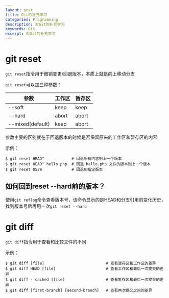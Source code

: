 ```yaml
---
layout: post
title: Git的补充学习
categories: Programming
description: 对Git的补充学习
keywords: Git
excerpt: 对Git的补充学习
---
```


# git reset
`git reset`指令用于撤销变更/回退版本，本质上就是向上移动分支

`git reset`可以加三种参数：

|参数| 工作区 | 暂存区 |
|----------|----------|----------|
| --soft    | keep  | keep |
| --hard   | abort   | abort   |
| --mixed(default)    | keep   | abort  |

参数主要的区别就在于回退版本的时候是否保留原来的工作区和暂存区的内容

示例：

```
$ git reset HEAD^            # 回退所有内容到上一个版本  
$ git reset HEAD^ hello.php  # 回退 hello.php 文件的版本到上一个版本  
$ git reset 052e             # 回退到指定版本
```

## 如何回到reset --hard前的版本？
使用`git reflog`命令查看版本号，该命令显示的是HEAD和分支引用的变化历史，找到版本号后再用一次`git reset --hard`


# git diff
`git diff`指令用于查看和比较文件的不同

示例：
```
$ git diff [file]                           # 查看暂存区和工作区的差异  
$ git diff HEAD [file]                      # 查看工作区和最后一次提交的差异
$ git diff --cached [file]                  # 查看暂存区和最后一次提交的差异
$ git diff [first-branch] [second-branch]   # 查看两次提交之间的差异
```